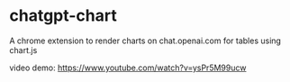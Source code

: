 # chatgpt-chart
A chrome extension to render charts on chat.openai.com for tables using chart.js

video demo: https://www.youtube.com/watch?v=ysPr5M99ucw
